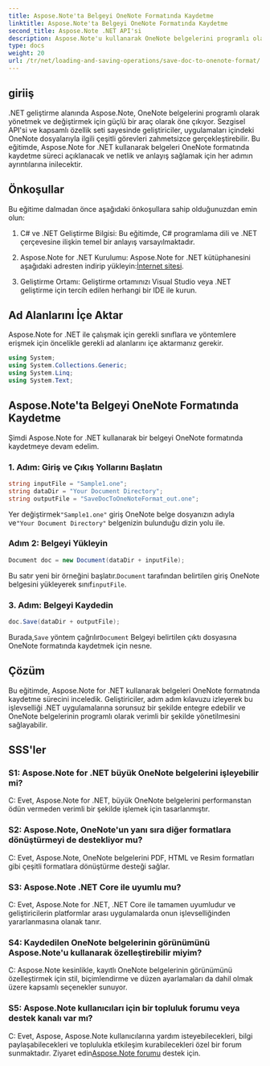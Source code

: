 ```yaml
---
title: Aspose.Note'ta Belgeyi OneNote Formatında Kaydetme
linktitle: Aspose.Note'ta Belgeyi OneNote Formatında Kaydetme
second_title: Aspose.Note .NET API'si
description: Aspose.Note'u kullanarak OneNote belgelerini programlı olarak .NET'te nasıl kaydedeceğinizi öğrenin. Kod örnekleri içeren adım adım eğitim.
type: docs
weight: 20
url: /tr/net/loading-and-saving-operations/save-doc-to-onenote-format/
---
```

## giriiş

.NET geliştirme alanında Aspose.Note, OneNote belgelerini programlı olarak yönetmek ve değiştirmek için güçlü bir araç olarak öne çıkıyor. Sezgisel API'si ve kapsamlı özellik seti sayesinde geliştiriciler, uygulamaları içindeki OneNote dosyalarıyla ilgili çeşitli görevleri zahmetsizce gerçekleştirebilir. Bu eğitimde, Aspose.Note for .NET kullanarak belgeleri OneNote formatında kaydetme süreci açıklanacak ve netlik ve anlayış sağlamak için her adımın ayrıntılarına inilecektir.

## Önkoşullar

Bu eğitime dalmadan önce aşağıdaki önkoşullara sahip olduğunuzdan emin olun:

1. C# ve .NET Geliştirme Bilgisi: Bu eğitimde, C# programlama dili ve .NET çerçevesine ilişkin temel bir anlayış varsayılmaktadır.

2.  Aspose.Note for .NET Kurulumu: Aspose.Note for .NET kütüphanesini aşağıdaki adresten indirip yükleyin:[İnternet sitesi](https://releases.aspose.com/note/net/).

3. Geliştirme Ortamı: Geliştirme ortamınızı Visual Studio veya .NET geliştirme için tercih edilen herhangi bir IDE ile kurun.

## Ad Alanlarını İçe Aktar

Aspose.Note for .NET ile çalışmak için gerekli sınıflara ve yöntemlere erişmek için öncelikle gerekli ad alanlarını içe aktarmanız gerekir.

```csharp
using System;
using System.Collections.Generic;
using System.Linq;
using System.Text;
```

## Aspose.Note'ta Belgeyi OneNote Formatında Kaydetme

Şimdi Aspose.Note for .NET kullanarak bir belgeyi OneNote formatında kaydetmeye devam edelim.

### 1. Adım: Giriş ve Çıkış Yollarını Başlatın

```csharp
string inputFile = "Sample1.one";
string dataDir = "Your Document Directory";
string outputFile = "SaveDocToOneNoteFormat_out.one";
```

 Yer değiştirmek`"Sample1.one"` giriş OneNote belge dosyanızın adıyla ve`"Your Document Directory"` belgenizin bulunduğu dizin yolu ile.

### Adım 2: Belgeyi Yükleyin

```csharp
Document doc = new Document(dataDir + inputFile);
```

 Bu satır yeni bir örneğini başlatır.`Document` tarafından belirtilen giriş OneNote belgesini yükleyerek sınıf`inputFile`.

### 3. Adım: Belgeyi Kaydedin

```csharp
doc.Save(dataDir + outputFile);
```

 Burada,`Save` yöntem çağrılır`Document` Belgeyi belirtilen çıktı dosyasına OneNote formatında kaydetmek için nesne.

## Çözüm

Bu eğitimde, Aspose.Note for .NET kullanarak belgeleri OneNote formatında kaydetme sürecini inceledik. Geliştiriciler, adım adım kılavuzu izleyerek bu işlevselliği .NET uygulamalarına sorunsuz bir şekilde entegre edebilir ve OneNote belgelerinin programlı olarak verimli bir şekilde yönetilmesini sağlayabilir.

## SSS'ler

### S1: Aspose.Note for .NET büyük OneNote belgelerini işleyebilir mi?

C: Evet, Aspose.Note for .NET, büyük OneNote belgelerini performanstan ödün vermeden verimli bir şekilde işlemek için tasarlanmıştır.

### S2: Aspose.Note, OneNote'un yanı sıra diğer formatlara dönüştürmeyi de destekliyor mu?

C: Evet, Aspose.Note, OneNote belgelerini PDF, HTML ve Resim formatları gibi çeşitli formatlara dönüştürme desteği sağlar.

### S3: Aspose.Note .NET Core ile uyumlu mu?

C: Evet, Aspose.Note for .NET, .NET Core ile tamamen uyumludur ve geliştiricilerin platformlar arası uygulamalarda onun işlevselliğinden yararlanmasına olanak tanır.

### S4: Kaydedilen OneNote belgelerinin görünümünü Aspose.Note'u kullanarak özelleştirebilir miyim?

C: Aspose.Note kesinlikle, kayıtlı OneNote belgelerinin görünümünü özelleştirmek için stil, biçimlendirme ve düzen ayarlamaları da dahil olmak üzere kapsamlı seçenekler sunuyor.

### S5: Aspose.Note kullanıcıları için bir topluluk forumu veya destek kanalı var mı?

 C: Evet, Aspose, Aspose.Note kullanıcılarına yardım isteyebilecekleri, bilgi paylaşabilecekleri ve toplulukla etkileşim kurabilecekleri özel bir forum sunmaktadır. Ziyaret edin[Aspose.Note forumu](https://forum.aspose.com/c/note/28) destek için.